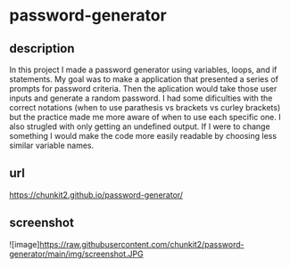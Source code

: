 # password-generator
## description
In this project I made a password generator using variables, loops, and if statements. My goal was to make a application that presented a series of prompts for password criteria. Then the aplication would take those user inputs and generate a random password. I had some dificulties with the correct notations (when to use parathesis vs brackets vs curley brackets) but the practice made me more aware of when to use each specific one. I also strugled with only getting an undefined output. If I were to change something I would make the code more easily readable by choosing less similar variable names. 

## url
https://chunkit2.github.io/password-generator/

## screenshot
![image]https://raw.githubusercontent.com/chunkit2/password-generator/main/img/screenshot.JPG 
